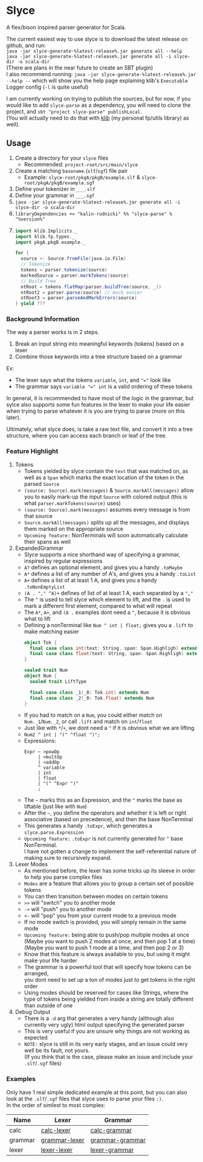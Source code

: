 
# Slyce

A flex/bison inspired parser generator for Scala.

The current easiest way to use slyce is to download the latest release on github, and run:  
`java -jar slyce-generate-%latest-release%.jar generate all --help`  
`java -jar slyce-generate-%latest-release%.jar generate all -i slyce-dir -o scala-dir`  
(There are plans in the near future to create an SBT plugin)  
I also recommend running: `java -jar slyce-generate-%latest-release%.jar --help --`
which will show you the help page explaining klib's `Executable` Logger config (`-l` is quite useful)

I am currently working on trying to publish the sources, but for now, if you would like to add `slyce-parse` as a
dependency, you will need to clone the project, and `sbt "project slyce-parse" publishLocal`.  
(You will actually need to do that with
[klib](https://github.com/Kalin-Rudnicki/klib) (my personal fp/utils library) as well).

## Usage

1) Create a directory for your `slyce` files
    - Recommended: `project-root/src/main/slyce`
2) Create a matching `basename`.(`slf`/`sgf`) file pair
    - Example: `slyce-root/pkgA/pkgB/example.slf` & `slyce-root/pkgA/pkgB/example.sgf`
3) Define your tokenizer in `___.slf`
4) Define your grammar in `___.sgf`
5) `java -jar slyce-generate-%latest-release%.jar generate all -i slyce-dir -o scala-dir`
6) `libraryDependencies += "kalin-rudnicki" %% "slyce-parse" % "%version%"`
7)
   ```scala
   import klib.Implicits._
   import klib.fp.types._
   import pkgA.pkgB.example._
   
   for {
     source <- Source.fromFile(java.io.File)
     // Tokenize
     tokens = parser.tokenize(source)
     markedSource = parser.markTokens(source)
     // Build Tree
     ntRoot = tokens.flatMap(parser.buildTree(source, _))
     ntRoot2 = parser.parse(source) // much easier
     ntRoot3 = parser.parseAndMarkErrors(source)
   } yield ???
   ```

### Background Information

The way a parser works is in 2 steps.  
1) Break an input string into meaningful keywords (tokens) based on a lexer  
2) Combine those keywords into a tree structure based on a grammar

Ex:
- The lexer says what the tokens `variable`, `int`, and `"="` look like
- The grammar says `variable "=" int` is a valid ordering of these tokens

In general, it is recommended to have most of the logic in the grammar,
but sylce also supports some fun features in the lexer to make your life easier
when trying to parse whatever it is you are trying to parse (more on this later).

Ultimately, what slyce does, is take a raw text file, and convert it into a tree structure,
where you can access each branch or leaf of the tree.

### Feature Highlight
1) Tokens
   - Tokens yielded by slyce contain the `text` that was matched on,
     as well as a `Span` which marks the exact location of the token in the parsed `Source`
   - `(source: Source).mark(messages)` & `Source.markAll(messages)` allow you to easily mark-up the input `Source`
     with colored output (this is what `parser.markTokens(source)` uses)
   - `(source: Source).mark(messages)` assumes every message is from that source
   - `Source.markAll(messages)` splits up all the messages, and displays them marked on the appropriate source
   - `Upcoming feature:` NonTerminals will soon automatically calculate their spans as well
2) ExpandedGrammar
   - Slyce supports a nice shorthand way of specifying a grammar, inspired by regular expressions
   - `A?` defines an optional element, and gives you a handy `.toMaybe`
   - `A*` defines a list of any number of A's, and gives you a handy `.toList`
   - `A+` defines a list of at least 1 A, and gives you a handy `.toNonEmptyList`
   - `(A . "," ^A)+` defines of list of at least 1 A, each separated by a `","`
   - The `^` is used to tell slyce which element to lift, and the `.` is used to mark a different first element,
     compared to what will repeat
   - The `A*`, `A+`, and `(A .` examples dont need a `^`, because it is obvious what to lift
   - Defining a nonTerminal like `Num ^ int | float;` gives you a `.lift` to make matching easier
     ```scala
     object Tok {
       final case class int(text: String, span: Span.Highligh) extends Num.LiftType
       final case class float(text: String, span: Span.Highligh) extends Num.LiftType
     }
     
     sealed trait Num
     object Num {
       sealed trait LiftType
     
       final case class _1(_0: Tok.int) extends Num
       final case class _2(_0: Tok.float) extends Num
     }
     ```   
   - If you had to match on a `Num`, you could either match on `Num._1`/`Num._2`,
     or call `.lift` and match on `int`/`float`
   - Just like with `*`/`+`, we dont need a `^` if it is obvious what we are lifting
   - `Num2 ^ int | "(" ^float ")";`
   - Expressions:
     ```
     Expr ~ >powOp
          | <multOp
          | <addOp
          ^ variable
          | int
          | float
          | "(" ^Expr ")"
          ;
     ```
   - The `~` marks this as an Expression, and the `^` marks the base as liftable (just like with `Num`)
   - After the `~`, you define the operators and whether it is left or right associative (based on precedence),
     and then the base NonTerminal
   - This generates a handy `.toExpr`, which generates a `slyce.parse.Expression`
   - `Upcoming feature:` `.toExpr` is not currently generated for `^` base NonTerminal.  
     I have not gotten a change to implement the self-referential nature of making sure to recursively expand.
3) Lexer Modes
    - As mentioned before, the lexer has some tricks up its sleeve in order to help you parse complex files
    - `Modes` are a feature that allows you to group a certain set of possible tokens
    - You can then transition between modes on certain tokens
    - `>>` will "switch" you to another mode
    - `->` will "push" you to another mode
    - `<-` will "pop" you from your current mode to a previous mode
    - If no mode switch is provided, you will simply remain in the same mode
    - `Upcoming feature:` being able to push/pop multiple modes at once  
      (Maybe you want to push 2 modes at once, and then pop 1 at a time)  
      (Maybe you want to push 1 mode at a time, and then pop 2 or 3)
    - Know that this feature is always available to you, but using it might make your life harder
    - The grammar is a powerful tool that will specify how tokens can be arranged,  
      you dont need to set up a ton of modes just to get tokens in the right order
    - Using modes should be reserved for cases like Strings,
      where the type of tokens being yielded from inside a string are totally different than outside of one
5) Debug Output
   - There is a `-d` arg that generates a very handy (although also currently very ugly)
     html output specifying the generated parser
   - This is very useful if you are unsure why things are not working as expected
   - `NOTE:` slyce is still in its very early stages, and an issue could very well be its fault, not yours.  
     (If you think that is the case, please make an issue and include your `.slf`/`.sgf` files)

### Examples
Only have 1 real simple dedicated example at this point,
but you can also look at the `.slf`/`.sgf` files that slyce uses to parse your files `:)`.  
In the order of simlest to most complex:

[calc-lexer]: https://github.com/Kalin-Rudnicki/slyce-fp/blob/master/slyce-test/src/test/slyce/slyce/test/parsers/calc.slf
[calc-grammar]: https://github.com/Kalin-Rudnicki/slyce-fp/blob/master/slyce-test/src/test/slyce/slyce/test/parsers/calc.sgf
[grammar-lexer]: https://github.com/Kalin-Rudnicki/slyce-fp/blob/master/slyce-generate-parsers/src/main/slyce/slyce/generate/parsers/grammar.slf
[grammar-grammar]: https://github.com/Kalin-Rudnicki/slyce-fp/blob/master/slyce-generate-parsers/src/main/slyce/slyce/generate/parsers/grammar.sgf
[lexer-lexer]: https://github.com/Kalin-Rudnicki/slyce-fp/blob/master/slyce-generate-parsers/src/main/slyce/slyce/generate/parsers/lexer.slf
[lexer-grammar]: https://github.com/Kalin-Rudnicki/slyce-fp/blob/master/slyce-generate-parsers/src/main/slyce/slyce/generate/parsers/lexer.sgf

| Name | Lexer | Grammar |
| ---- | ----- | ------- |
| calc | [calc-lexer] | [calc-grammar] |
| grammar | [grammar-lexer] | [grammar-grammar] |
| lexer | [lexer-lexer] | [lexer-grammar] |
